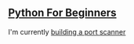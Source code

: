 ## [Python For Beginners](http://www.pythonforbeginners.com/)

I'm currently [building a port scanner](http://www.pythonforbeginners.com/code-snippets-source-code/port-scanner-in-python) 

